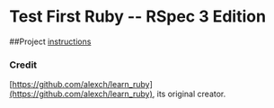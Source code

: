 Test First Ruby -- RSpec 3 Edition
==========

##Project [instructions](http://www.theodinproject.com/web-development-101/ruby?ref=lnav)

### Credit

[https://github.com/alexch/learn_ruby](https://github.com/alexch/learn_ruby), its original creator.
